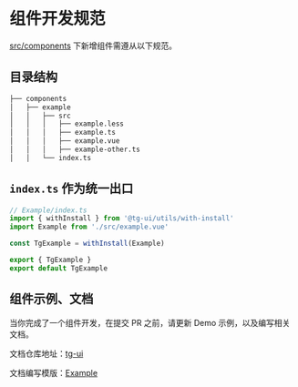 # 组件开发规范

[src/components](https://github.com/zgsgs/zgsgs/packges/components) 下新增组件需遵从以下规范。

## 目录结构

```bash
├── components
│   ├── example
│   │   ├── src
│   │   │   ├── example.less
│   │   │   ├── example.ts
│   │   │   ├── example.vue
│   │   │   ├── example-other.ts
│   │   └── index.ts
```

## `index.ts` 作为统一出口

``` ts
// Example/index.ts
import { withInstall } from '@tg-ui/utils/with-install'
import Example from './src/example.vue'

const TgExample = withInstall(Example)

export { TgExample }
export default TgExample

```

## 组件示例、文档

当你完成了一个组件开发，在提交 PR 之前，请更新 Demo 示例，以及编写相关文档。

文档仓库地址：[tg-ui](https://github.com/zgsgs/tg-ui)

文档编写模版：[Example](../components/example)
